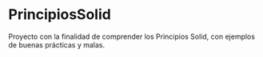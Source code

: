 # PrincipiosSolid
Proyecto con la finalidad de comprender los Principios Solid, con ejemplos de buenas prácticas y malas.
